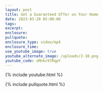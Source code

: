 ```yaml
---
layout: post
title: Get a Guaranteed Offer on Your Home
date: 2023-03-28 05:00:00
tags:
excerpt:
enclosure:
pullquote:
enclosure_type: video/mp4
enclosure_time:
use_youtube_image: true
youtube_alternate_image: /uploads/2-10.png
youtube_code: oMnkc97RqpY
---
```

{% include youtube.html %}

{% include pullquote.html %}

